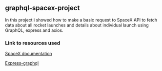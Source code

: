 ## graphql-spacex-project
In this project i showed how to make a basic request to SpaceX API to fetch data about all rocket launches and details about individual launch using GraphQL, express and axios.

### Link to resources used
[SpaceX documentation](https://github.com/r-spacex/SpaceX-API)

[Express-graphql](https://graphql.org/graphql-js/express-graphql/)
